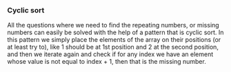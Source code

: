 ### Cyclic sort

All the questions where we need to find the repeating numbers, or missing numbers can easily be solved with the help of a pattern that is cyclic sort. In this pattern we simply place the elements of the array on their positions (or at least try to), like 1 should be at 1st position and 2 at the second position, and then we iterate again and check if for any index we have an element whose value is not equal to index + 1, then that is the missing number.
